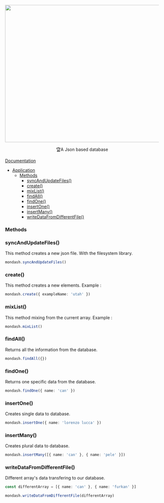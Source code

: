 <p align="center">
<img src="https://user-images.githubusercontent.com/38213551/212491047-ce2fa5fc-3699-4c21-987a-8cdd5c9a7825.png" alt="Lungo Logo" width="1200" height="450"/>
</p>

<p align="center">🏆A Json based database</p>

[Documentation](#documentation)
  - [Application](#application)
    - [Methods](#methods)
      - [syncAndUpdateFiles()](#syncAndUpdateFiles)
      - [create()](#create)
      - [mixList()](#mixList)
      - [findAll()](#findAll)
      - [findOne()](#findOne)
      - [insertOne()](#insertOne)
      - [insertMany()](#insertMany)
      - [writeDataFromDifferentFile()](#writeDataFromDifferentFile)

### Methods

### syncAndUpdateFiles()

This method creates a new json file. With the filesystem library. 

```ts
mondash.syncAndUpdateFiles()
```

### create()

This method creates a new elements. 
Example : 

```ts
mondash.create({ exampleName: 'utah' })
```
### mixList()

This method mixing from the current array.
Example : 

```ts
mondash.mixList()
```

### findAll()

Returns all the information from the database.

```ts
mondash.findAll({})
```

### findOne()

Returns one specific data from the database.

```ts
mondash.findOne({ name: 'can' })
```

### insertOne()

Creates single data to database.

```ts
mondash.insertOne({ name: 'lorenzo lucca' })
```

### insertMany()

Creates plural data to database.

```ts
mondash.insertMany([{ name: 'can' }, { name: 'pele' }])
```

### writeDataFromDifferentFile()

Different array's data transfering to our database.

```ts
const differentArray = [{ name: 'can' }, { name: 'furkan' }]

mondash.writeDataFromDifferentFile(differentArray)
```
